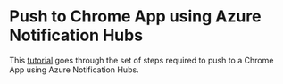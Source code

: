 
# Push to Chrome App using Azure Notification Hubs 

This [tutorial] goes through the set of steps required to push to a Chrome App using Azure Notification Hubs. 

[tutorial]: http://azure.microsoft.com/en-us/documentation/articles/notification-hubs-chrome-get-started/